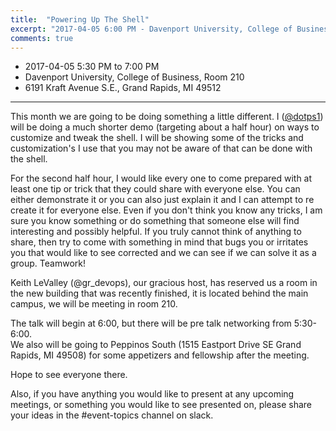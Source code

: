 ```yaml
---
title:  "Powering Up The Shell"
excerpt: "2017-04-05 6:00 PM - Davenport University, College of Business, Room 210"
comments: true
---
```


* 2017-04-05 5:30 PM to 7:00 PM
* Davenport University, College of Business, Room 210
* 6191 Kraft Avenue S.E., Grand Rapids, MI 49512

---

This month we are going to be doing something a little different.  I ([@dotps1](https://dotps1.github.io/)) will be doing a much shorter demo (targeting about a half hour) on ways to customize and tweak the shell.  I will be showing some of the tricks and customization's I use that you may not be aware of that can be done with the shell.

For the second half hour, I would like every one to come prepared with at least one tip or trick that they could share with everyone else.  You can either demonstrate it or you can also just explain it and I can attempt to re create it for everyone else.  Even if you don't think you know any tricks, I am sure you know something or do something that someone else will find interesting and possibly helpful.  If you truly cannot think of anything to share, then try to come with something in mind that bugs you or irritates you that would like to see corrected and we can see if we can solve it as a group.  Teamwork!

Keith LeValley (@gr_devops), our gracious host, has reserved us a room in the new building that was recently finished, it is located behind the main campus, we will be meeting in room 210.

The talk will begin at 6:00, but there will be pre talk networking from 5:30-6:00.  
We also will be going to Peppinos South (1515 Eastport Drive SE Grand Rapids, MI 49508) for some appetizers and fellowship after the meeting.

Hope to see everyone there.

Also, if you have anything you would like to present at any upcoming meetings, or something you would like to see presented on, please share your ideas in the #event-topics channel on slack.
